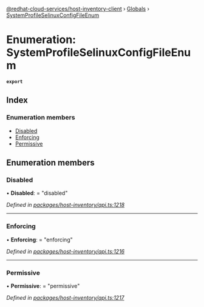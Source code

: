 [@redhat-cloud-services/host-inventory-client](../README.md) › [Globals](../globals.md) › [SystemProfileSelinuxConfigFileEnum](systemprofileselinuxconfigfileenum.md)

# Enumeration: SystemProfileSelinuxConfigFileEnum

**`export`** 

## Index

### Enumeration members

* [Disabled](systemprofileselinuxconfigfileenum.md#disabled)
* [Enforcing](systemprofileselinuxconfigfileenum.md#enforcing)
* [Permissive](systemprofileselinuxconfigfileenum.md#permissive)

## Enumeration members

###  Disabled

• **Disabled**: = "disabled"

*Defined in [packages/host-inventory/api.ts:1218](https://github.com/RedHatInsights/javascript-clients/blob/master/packages/host-inventory/api.ts#L1218)*

___

###  Enforcing

• **Enforcing**: = "enforcing"

*Defined in [packages/host-inventory/api.ts:1216](https://github.com/RedHatInsights/javascript-clients/blob/master/packages/host-inventory/api.ts#L1216)*

___

###  Permissive

• **Permissive**: = "permissive"

*Defined in [packages/host-inventory/api.ts:1217](https://github.com/RedHatInsights/javascript-clients/blob/master/packages/host-inventory/api.ts#L1217)*
